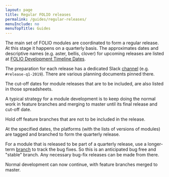 ```yaml
---
layout: page
title: Regular FOLIO releases
permalink: /guides/regular-releases/
menuInclude: no
menuTopTitle: Guides
---
```


The main set of FOLIO modules are coordinated to form a regular release.
At this stage it happens on a quarterly basis.
The approximates dates and descriptive names (e.g. aster, bellis, clover) for upcoming releases are listed at [FOLIO Development Timeline Dates](https://wiki.folio.org/display/RPT/FOLIO+Development+Timeline+Dates).

The preparation for each release has a dedicated Slack [channel](/guidelines/which-forum/#slack)
(e.g. `#release-q1-2019`). There are various planning documents pinned there.

The cut-off dates for module releases that are to be included, are also listed in those spreadsheets.

A typical strategy for a module development is to keep doing the normal work in feature branches and merging to master until its final release and cut-off date.

Hold off feature branches that are not to be included in the release.

At the specified dates, the platforms (with the lists of versions of modules) are tagged and branched to form the quarterly release.

For a module that is released to be part of a quarterly release, use a longer-term [branch](/guidelines/release-procedures/#bug-fix-releases) to track the bug fixes.
So this is an anticipated bug free and "stable" branch.
Any necessary bug-fix releases can be made from there.

Normal development can now continue, with feature branches merged to master.


